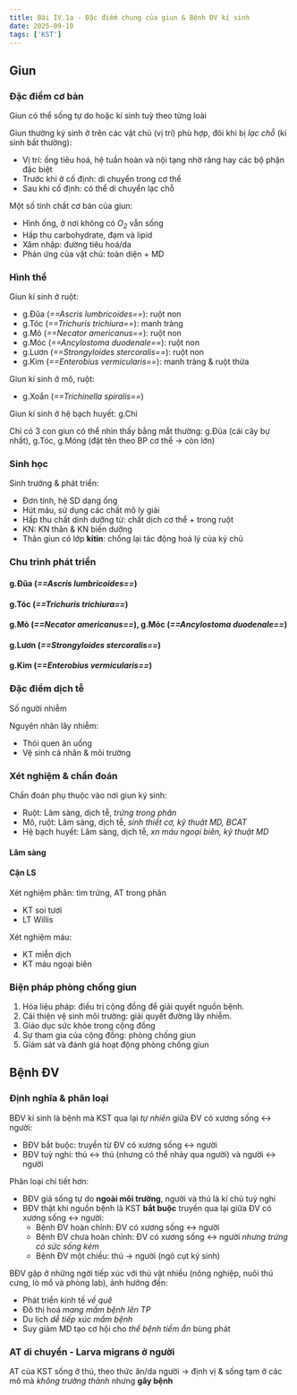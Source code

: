 ```yaml
---
title: Bài IV.1a - Đặc điểm chung của giun & Bệnh ĐV kí sinh
date: 2025-09-10
tags: ['KST']
---
```


## Giun

### Đặc điểm cơ bản

Giun có thể sống tự do hoặc kí sinh tuỳ theo từng loài

Giun thường ký sinh ở trên các vật chủ (vị trí) phù hợp, đôi khi bị *lạc chỗ* (kí sinh bất thường):

- Vị trí: ống tiêu hoá, hệ tuần hoàn và nội tạng nhờ răng hay các bộ phận đặc biệt
- Trước khi ở cố định: di chuyển trong cơ thể
- Sau khi cố định: có thể di chuyển lạc chỗ

Một số tính chất cơ bản của giun:

- Hình ống, ở nơi không có *O<sub>2</sub>* vẫn sống
- Hấp thu carbohydrate, đạm và lipid
- Xâm nhập: đường tiêu hoá/da
- Phản ứng của vật chủ: toàn diện + MD

### Hình thể

Giun kí sinh ở ruột:

- g.Đũa (*==Ascris lumbricoides==*): ruột non
- g.Tóc (*==Trichuris trichiura==*): manh tràng
- g.Mỏ (*==Necator americanus==*): ruột non
- g.Móc (*==Ancylostoma duodenale==*): ruột non
- g.Lươn (*==Strongyloides stercoralis==*): ruột non
- g.Kim (*==Enterobius vermicularis==*): manh tràng & ruột thừa

Giun kí sinh ở mô, ruột:

- g.Xoắn (*==Trichinella spiralis==*)

Giun kí sinh ở hệ bạch huyết: g.Chỉ

Chỉ có 3 con giun có thể nhìn thấy bằng mắt thường: g.Đũa (cái cây bự nhất), g.Tóc, g.Móng (đặt tên theo BP cơ thể -> còn lớn)

### Sinh học

Sinh trưởng & phát triển:

- Đơn tính, hệ SD dạng ống
- Hút máu, sử dụng các chất mô ly giải
- Hấp thu chất dinh dưỡng từ: chất dịch cơ thể + trong ruột
- KN: KN thân & KN biến dưỡng
- Thân giun có lớp **kitin**: chống lại tác động hoá lý của ký chủ

### Chu trình phát triển

#### g.Đũa (*==Ascris lumbricoides==*)

#### g.Tóc (*==Trichuris trichiura==*)

#### g.Mỏ (*==Necator americanus==*), g.Móc (*==Ancylostoma duodenale==*)

#### g.Lươn (*==Strongyloides stercoralis==*)

#### g.Kim (*==Enterobius vermicularis==*)

### Đặc điểm dịch tễ

Số người nhiễm

Nguyên nhân lây nhiễm:

- Thói quen ăn uống
- Vệ sinh cá nhân & môi trường

### Xét nghiệm & chẩn đoán

Chẩn đoán phụ thuộc vào nơi giun ký sinh:

- Ruột: Lâm sàng, dịch tễ, *trứng trong phân*
- Mô, ruột: Lâm sàng, dịch tễ, *sinh thiết cơ, kỹ thuật MD, BCAT*
- Hệ bạch huyết: Lâm sàng, dịch tễ, *xn máu ngoại biên, kỹ thuật MD*

#### Lâm sàng

#### Cận LS

Xét nghiệm phân: tìm trứng, AT trong phân

- KT soi tươi
- LT Willis

Xét nghiệm máu:

- KT miễn dịch
- KT máu ngoại biên

### Biện pháp phòng chống giun

1. Hóa liệu pháp: điều trị cộng đồng để giải quyết nguồn bệnh.
2. Cải thiện vệ sinh môi trường: giải quyết đường lây nhiễm.
3. Giáo dục sức khỏe trong cộng đồng
4. Sự tham gia của cộng đồng: phòng chống giun
5. Giám sát và đánh giá hoạt động phòng chống giun

## Bệnh ĐV

### Định nghĩa & phân loại

BĐV kí sinh là bệnh mà KST qua lại *tự nhiên* giữa ĐV có xương sống <-> người:

- BĐV bắt buộc: truyền từ ĐV có xương sống <-> người
- BĐV tuỳ nghi: thú <-> thú (nhưng có thể nhảy qua người) và người <-> người

Phân loại chi tiết hơn:

- BĐV giả sống tự do **ngoài môi trường**, người và thú là kí chủ tuỳ nghi
- BĐV thật khi nguồn bệnh là KST **bắt buộc** truyền qua lại giữa ĐV có xương sống <-> người:
  - Bệnh ĐV hoàn chỉnh: ĐV có xương sống <-> người
  - Bệnh ĐV chưa hoàn chỉnh: ĐV có xương sống <-> người *nhưng trứng có sức sống kém*
  - Bệnh ĐV một chiều: thú -> người (ngõ cụt ký sinh)

BĐV gặp ở những ngời tiếp xúc với thú vật nhiều (nông nghiệp, nuôi thú cưng, lò mổ và phòng lab), ảnh hưởng đến:

- Phát triển kinh tế *về quê*
- Đô thị hoá *mang mầm bệnh lên TP*
- Du lịch *dễ tiếp xúc mầm bệnh*
- Suy giảm MD tạo cơ hội cho *thể bệnh tiềm ẩn* bùng phát

### AT di chuyển - Larva migrans ở người

AT của KST sống ở thú, theo thức ăn/da người -> định vị & sống tạm ở các mô mà *không trưởng thành* nhưng **gây bệnh**
